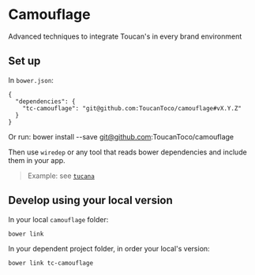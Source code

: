 # Camouflage
Advanced techniques to integrate Toucan's in every brand environment

## Set up
In `bower.json`:

    {
      "dependencies": {
        "tc-camouflage": "git@github.com:ToucanToco/camouflage#vX.Y.Z"
      }
    }

Or run:
    bower install --save git@github.com:ToucanToco/camouflage

Then use `wiredep` or any tool that reads bower dependencies and include them
in your app.

> Example: see [`tucana`](https://github.com/ToucanToco/tucana)

## Develop using your local version
In your local `camouflage` folder:

    bower link

In your dependent project folder, in order your local's version:

    bower link tc-camouflage
